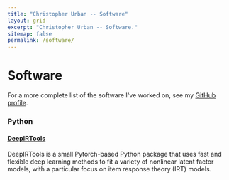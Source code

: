 ```yaml
---
title: "Christopher Urban -- Software"
layout: grid
excerpt: "Christopher Urban -- Software."
sitemap: false
permalink: /software/
---
```


# Software

For a more complete list of the software I've worked on, see my <a href="https://github.com/cjurban">GitHub profile</a>.

### Python

#### <a href="https://github.com/cjurban/deepirtools">DeepIRTools</a>

DeepIRTools is a small Pytorch-based Python package that uses fast and flexible deep learning methods to fit a variety of nonlinear latent factor models, with a particular focus on item response theory (IRT) models.

